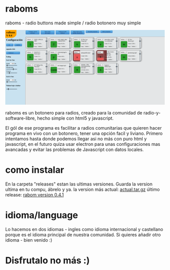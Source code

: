 # raboms
raboms - radio buttons made simple / radio botonero muy simple

![](releases/0.4/screenshot.png)

raboms es un botonero para radios, creado para la comunidad de radio-y-software-libre, hecho simple con html5 y javascript.

El gól de ese programa es facilitar a radios comunitarias que quieren hacer programa en vivo con un botonero, tener una opción facil y liviano. 
Primero intentamos hasta donde podemos llegar asi no más con puro html y javascript, en el futuro quiza usar electron para unas configuraciones mas avancadas y evitar las problemas de Javascript con datos locales.

# como instalar

En la carpeta "releases" estan las ultimas versiones. Guarda la version ultima en tu compu, ábrelo y ya. 
la version más actual: [actual.tar.gz](releases/actual.tar.gz)
último release: [rabom version 0.4.1](releases/0.4.1.zip)

# idioma/language

Lo hacemos en dos idiomas - ingles como idioma internacional y castellano porque es el idioma principal de nuestra comunidad. Si quieres añadir otro idioma - bien venido :)

# Disfrutalo no más :)
